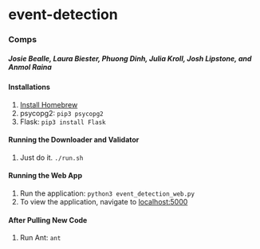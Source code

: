 # event-detection
### Comps
##### Josie Bealle, Laura Biester, Phuong Dinh, Julia Kroll, Josh Lipstone, and Anmol Raina

#### Installations
1. [Install Homebrew](http://brew.sh/)
1. psycopg2: `pip3 psycopg2`
1. Flask: `pip3 install Flask`

#### Running the Downloader and Validator
1. Just do it. `./run.sh`

#### Running the Web App
1. Run the application: `python3 event_detection_web.py`
1. To view the application, navigate to [localhost:5000](http://localhost:5000/)

#### After Pulling New Code
1. Run Ant: `ant`
